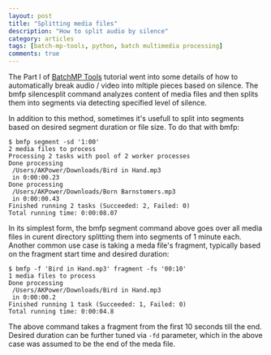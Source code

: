 ```yaml
---
layout: post
title: "Splitting media files"
description: "How to split audio by silence"
category: articles
tags: [batch-mp-tools, python, batch multimedia processing]
comments: true
---
```


The Part I of [BatchMP Tools](https://github.com/akpw/batch-mp-tools) tutorial went into some details of how to automatically break audio / video into mltiple pieces based on silence. The bmfp silencesplit command analyzes content of media files and then splits them into segments via detecting specified level of silence.

In addition to this method, sometimes it's usefull to split into segments based on desired segment duration or file size.  To do that with bmfp:

````
$ bmfp segment -sd '1:00'
2 media files to process
Processing 2 tasks with pool of 2 worker processes
Done processing
 /Users/AKPower/Downloads/Bird in Hand.mp3
 in 0:00:00.23
Done processing
 /Users/AKPower/Downloads/Born Barnstomers.mp3
 in 0:00:00.43
Finished running 2 tasks (Succeeded: 2, Failed: 0)
Total running time: 0:00:08.07
````

In its simplest form, the bmfp segment command above goes over all media files in curent directory splitting them into segments of 1 minute each.
Another common use case is taking a meda file's fragment, typically based on the fragment start time and desired duration:

````
$ bmfp -f 'Bird in Hand.mp3' fragment -fs '00:10'
1 media files to process
Done processing
 /Users/AKPower/Downloads/Bird in Hand.mp3
 in 0:00:00.2
Finished running 1 task (Succeeded: 1, Failed: 0)
Total running time: 0:00:04.8
````

The above command takes a fragment from the first 10 seconds till the end. Desired duration can be further tuned via ````-fd```` parameter, which in the above case was assumed to be the end of the meda file.
